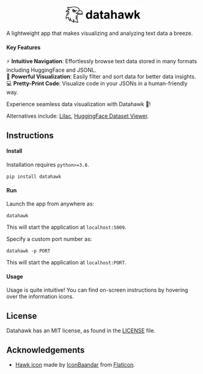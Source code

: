 <p align="center">
  <img src="static/datahawk-title.png" width=40%>
</p>

A lightweight app that makes visualizing and analyzing text data a breeze.

#### Key Features

⚡ **Intuitive Navigation**: Effortlessly browse text data stored in many formats including HuggingFace and JSONL.<br>
🚀 **Powerful Visualization**: Easily filter and sort data for better data insights.<br>
💻 **Pretty-Print Code**: Visualize code in your JSONs in a human-friendly way.

Experience seamless data visualization with Datahawk 🦅!

Alternatives include: [Lilac](https://www.lilacml.com/), [HuggingFace Dataset Viewer](https://huggingface.co/docs/datasets-server/).


## Instructions

#### Install

Installation requires `python>=3.8`.

```shell
pip install datahawk
```

#### Run

Launch the app from anywhere as:

```shell
datahawk
```

This will start the application at `localhost:5009`.

Specify a custom port number as:

```shell
datahawk -p PORT
```

This will start the application at `localhost:PORT`.

#### Usage

Usage is quite intuitive! You can find on-screen instructions by hovering over the information icons.


## License

Datahawk has an MIT license, as found in the [LICENSE](LICENSE) file.


## Acknowledgements

* [Hawk icon](https://www.flaticon.com/free-icon/eagleemblem_14733103) made by [IconBaandar](https://www.flaticon.com/authors/iconbaandar) from [Flaticon](https://www.flaticon.com).
